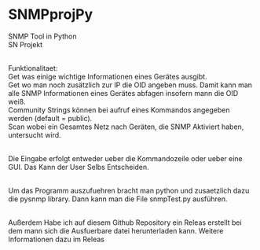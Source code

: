 # SNMPprojPy

SNMP Tool in Python<br>
SN Projekt<br><br>

Funktionalitaet:<br>
Get was einige wichtige Informationen eines Gerätes ausgibt.<br>
Get wo man noch zusätzlich zur IP die OID angeben muss. Damit kann man alle SNMP Informationen eines Gerätes abfagen insofern mann die OID weiß.<br>
Community Strings können bei aufruf eines Kommandos angegeben werden (default = public).<br>
Scan wobei ein Gesamtes Netz nach Geräten, die SNMP Aktiviert haben, untersucht wird.<br><br>

Die Eingabe erfolgt entweder ueber die Kommandozeile oder ueber eine GUI. Das Kann der User Selbs Entscheiden.<br><br>

Um das Programm auszufuehren bracht man python und zusaetzlich dazu die pysnmp library. Dann kann man die File snmpTest.py ausführen. <br><br>

Außerdem Habe ich auf diesem Github Repository ein Releas erstellt bei dem mann sich die Ausfuerbare datei herunterladen kann. Weitere Informationen dazu im Releas
